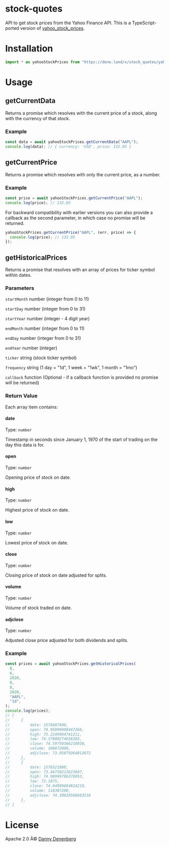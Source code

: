 # stock-quotes

API to get stock prices from the Yahoo Finance API. This is a TypeScript-ported version of [yahoo_stock_prices](https://deno.land/x/yahoo_stock_prices@0.0.1).

# Installation

```ts
import * as yahooStockPrices from "https://deno.land/x/stock_quotes/yahoo-stock-prices.ts";
```

# Usage

## getCurrentData

Returns a promise which resolves with the current price of a stock, along with the currency of that stock.

### Example

```js
const data = await yahooStockPrices.getCurrentData("AAPL");
console.log(data); // { currency: 'USD', price: 132.05 }
```

## getCurrentPrice

Returns a promise which resolves with only the current price, as a number.

### Example

```js
const price = await yahooStockPrices.getCurrentPrice("AAPL");
console.log(price); // 132.05
```

For backward compatibility with earlier versions you can also provide a callback as the second parameter, in which case no promise will be returned.

```js
yahooStockPrices.getCurrentPrice("AAPL", (err, price) => {
  console.log(price); // 132.05
});
```

## getHistoricalPrices

Returns a promise that resolves with an array of prices for ticker symbol within dates.

### Parameters

`startMonth` number (integer from 0 to 11)

`startDay` number (integer from 0 to 31)

`startYear` number (integer - 4 digit year)

`endMonth` number (integer from 0 to 11)

`endDay` number (integer from 0 to 31)

`endYear` number (integer)

`ticker` string (stock ticker symbol)

`frequency` string (1 day = "1d", 1 week = "1wk", 1 month = "1mo")

`callback` function (Optional - if a callback function is provided no promise will be returned)

### Return Value

Each array item contains:

#### date

Type: `number`

Timestamp in seconds since January 1, 1970 of the start of trading on the day this data is for.

#### open

Type: `number`

Opening price of stock on date.

#### high

Type: `number`

Highest price of stock on date.

#### low

Type: `number`

Lowest price of stock on date.

#### close

Type: `number`

Closing price of stock on date adjusted for splits.

#### volume

Type: `number`

Volume of stock traded on date.

#### adjclose

Type: `number`

Adjusted close price adjusted for both dividends and splits.

### Example

```js
const prices = await yahooStockPrices.getHistoricalPrices(
  0,
  6,
  2020,
  0,
  8,
  2020,
  "AAPL",
  "1d",
);
console.log(prices);
// [
//     {
//         date: 1578407400,
//         open: 74.95999908447266,
//         high: 75.2249984741211,
//         low: 74.37000274658203,
//         close: 74.59750366210938,
//         volume: 108872000,
//         adjclose: 73.95879364013672
//     },
//     {
//         date: 1578321000,
//         open: 73.44750213623047,
//         high: 74.98999786376953,
//         low: 73.1875,
//         close: 74.94999694824219,
//         volume: 118387200,
//         adjclose: 74.30826568603516
//     },
// ]
```

# License

Apache 2.0 Â© [Danny Denenberg](https://github.com/dannydenenberg)
